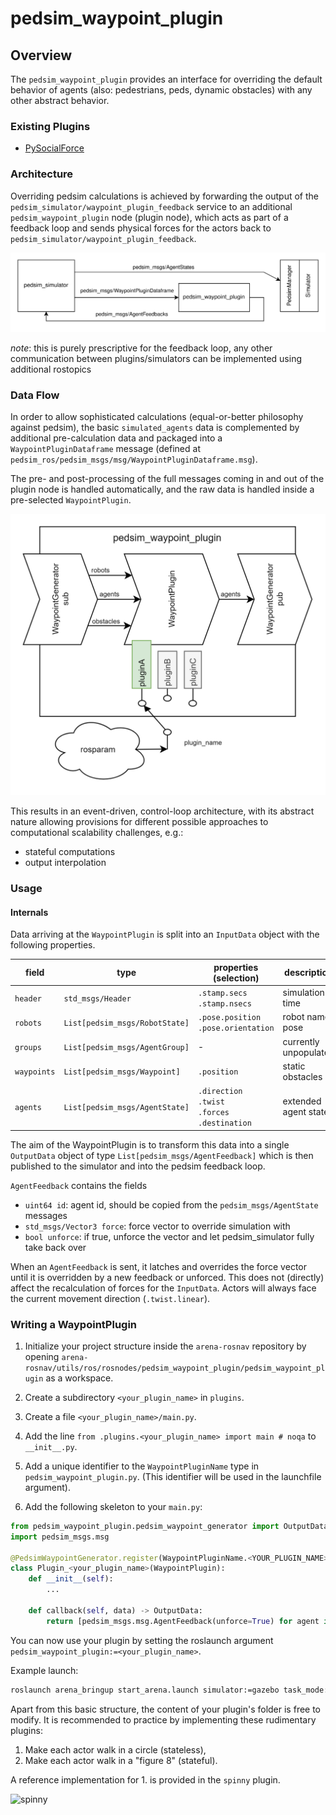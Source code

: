 # pedsim_waypoint_plugin

## Overview

The `pedsim_waypoint_plugin` provides an interface for overriding the default behavior of agents (also: pedestrians, peds, dynamic obstacles) with any other abstract behavior.

### Existing Plugins
- [PySocialForce](pysocialforce_plugin.md)

### Architecture

Overriding pedsim calculations is achieved by forwarding the output of the `pedsim_simulator/waypoint_plugin_feedback` service to an additional `pedsim_waypoint_plugin` node (plugin node), which acts as part of a feedback loop and sends physical forces for the actors back to `pedsim_simulator/waypoint_plugin_feedback`.

![architecture](./architecture.png "Architecture")

_note_: this is purely prescriptive for the feedback loop, any other communication between plugins/simulators can be implemented using additional rostopics

### Data Flow

In order to allow sophisticated calculations (equal-or-better philosophy against pedsim), the basic `simulated_agents` data is complemented by additional pre-calculation data and packaged into a `WaypointPluginDataframe` message (defined at `pedsim_ros/pedsim_msgs/msg/WaypointPluginDataframe.msg`).

The pre- and post-processing of the full messages coming in and out of the plugin node is handled automatically, and the raw data is handled inside a pre-selected `WaypointPlugin`.

![dataflow](./dataflow.png "Data Flow")

This results in an event-driven, control-loop architecture, with its abstract nature allowing provisions for different possible approaches to computational scalability challenges, e.g.:
- stateful computations
- output interpolation

### Usage
#### Internals

Data arriving at the `WaypointPlugin` is split into an `InputData` object with the following properties.

|field|type|properties (selection)|description|
|---|---|---|---|
|`header`|`std_msgs/Header`|`.stamp.secs`<br/>`.stamp.nsecs`|simulation time|
|`robots`|`List[pedsim_msgs/RobotState]`|`.pose.position`<br/>`.pose.orientation`|robot name, pose|
|`groups`|`List[pedsim_msgs/AgentGroup]`|-|currently unpopulated|
|`waypoints`|`List[pedsim_msgs/Waypoint]`|`.position`|static obstacles|
|`agents`|`List[pedsim_msgs/AgentState]`|`.direction`<br/>`.twist`<br/>`.forces`<br/>`.destination`|extended agent state|

The aim of the WaypointPlugin is to transform this data into a single `OutputData` object of type `List[pedsim_msgs/AgentFeedback]` which is then published to the simulator and into the pedsim feedback loop.

`AgentFeedback` contains the fields
- `uint64 id`: agent id, should be copied from the `pedsim_msgs/AgentState` messages
- `std_msgs/Vector3 force`: force vector to override simulation with
- `bool unforce`: if true, unforce the vector and let pedsim_simulator fully take back over  

When an `AgentFeedback` is sent, it latches and overrides the force vector until it is overridden by a new feedback or unforced. This does not (directly) affect the recalculation of forces for the `InputData`. Actors will always face the current movement direction (`.twist.linear`).

### Writing a WaypointPlugin

1. Initialize your project structure inside the `arena-rosnav` repository by opening `arena-rosnav/utils/ros/rosnodes/pedsim_waypoint_plugin/pedsim_waypoint_plugin` as a workspace.

2. Create a subdirectory `<your_plugin_name>` in `plugins`.

3. Create a file `<your_plugin_name>/main.py`.

4. Add the line `from .plugins.<your_plugin_name> import main # noqa` to `__init__.py`.

5. Add a unique identifier to the `WaypointPluginName` type in `pedsim_waypoint_plugin.py`. (This identifier will be used in the launchfile argument).

6. Add the following skeleton to your `main.py`:

```python
from pedsim_waypoint_plugin.pedsim_waypoint_generator import OutputData, PedsimWaypointGenerator, InputData, WaypointPluginName, WaypointPlugin
import pedsim_msgs.msg

@PedsimWaypointGenerator.register(WaypointPluginName.<YOUR_PLUGIN_NAME>)
class Plugin_<your_plugin_name>(WaypointPlugin):
    def __init__(self):
        ...

    def callback(self, data) -> OutputData:
        return [pedsim_msgs.msg.AgentFeedback(unforce=True) for agent in data.agents]
```

You can now use your plugin by setting the roslaunch argument `pedsim_waypoint_plugin:=<your_plugin_name>`.

Example launch:
```sh
roslaunch arena_bringup start_arena.launch simulator:=gazebo task_mode:=scenario model:=jackal map_file:=map_empty pedsim_waypoint_plugin:=spinny
```

Apart from this basic structure, the content of your plugin's folder is free to modify. It is recommended to practice by implementing these rudimentary plugins:

1. Make each actor walk in a circle (stateless),
2. Make each actor walk in a "figure 8" (stateful).

A reference implementation for 1. is provided in the `spinny` plugin.

![spinny](./spinny.gif "Spinny")